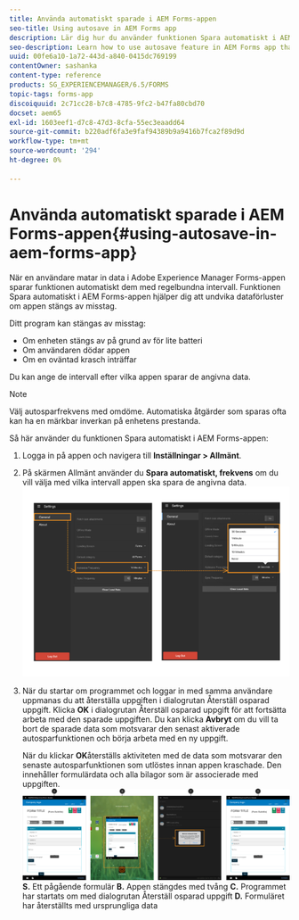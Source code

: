 ```yaml
---
title: Använda automatiskt sparade i AEM Forms-appen
seo-title: Using autosave in AEM Forms app
description: Lär dig hur du använder funktionen Spara automatiskt i AEM Forms-appen för att undvika dataförlust.
seo-description: Learn how to use autosave feature in AEM Forms app that lets you avoid data loss.
uuid: 00fe6a10-1a72-443d-a840-0415dc769199
contentOwner: sashanka
content-type: reference
products: SG_EXPERIENCEMANAGER/6.5/FORMS
topic-tags: forms-app
discoiquuid: 2c71cc28-b7c8-4785-9fc2-b47fa80cbd70
docset: aem65
exl-id: 1603eef1-d7c8-47d3-8cfa-55ec3eaadd64
source-git-commit: b220adf6fa3e9faf94389b9a9416b7fca2f89d9d
workflow-type: tm+mt
source-wordcount: '294'
ht-degree: 0%

---
```


# Använda automatiskt sparade i AEM Forms-appen{#using-autosave-in-aem-forms-app}

När en användare matar in data i Adobe Experience Manager Forms-appen sparar funktionen automatiskt dem med regelbundna intervall. Funktionen Spara automatiskt i AEM Forms-appen hjälper dig att undvika dataförluster om appen stängs av misstag.

Ditt program kan stängas av misstag:

* Om enheten stängs av på grund av för lite batteri
* Om användaren dödar appen
* Om en oväntad krasch inträffar

Du kan ange de intervall efter vilka appen sparar de angivna data.

>[!NOTE]
>
>Välj autosparfrekvens med omdöme. Automatiska åtgärder som sparas ofta kan ha en märkbar inverkan på enhetens prestanda.

Så här använder du funktionen Spara automatiskt i AEM Forms-appen:

1. Logga in på appen och navigera till **Inställningar > Allmänt**.
1. På skärmen Allmänt använder du **Spara automatiskt, frekvens** om du vill välja med vilka intervall appen ska spara de angivna data.
   [ ![Ställa in autosparfrekvens](assets/using-autosave-freq-07.png)](assets/using-autosave-freq-07-1.png)

1. När du startar om programmet och loggar in med samma användare uppmanas du att återställa uppgiften i dialogrutan Återställ osparad uppgift. Klicka **OK** i dialogrutan Återställ osparad uppgift för att fortsätta arbeta med den sparade uppgiften. Du kan klicka **Avbryt** om du vill ta bort de sparade data som motsvarar den senast aktiverade autosparfunktionen och börja arbeta med en ny uppgift.

   När du klickar **OK**återställs aktiviteten med de data som motsvarar den senaste autosparfunktionen som utlöstes innan appen kraschade. Den innehåller formulärdata och alla bilagor som är associerade med uppgiften.
   [ ![Hämta en uppgift som återställts ](assets/autosave-flow.png)](assets/using-autosave-freq-06.png)**S.** Ett pågående formulär **B.** Appen stängdes med tvång **C.** Programmet har startats om med dialogrutan Återställ osparad uppgift **D.** Formuläret har återställts med ursprungliga data

